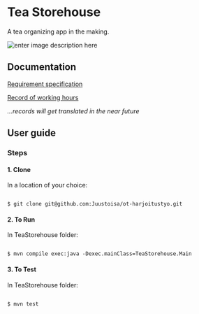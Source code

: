 # Tea Storehouse

A tea organizing app in the making.

![enter image description here](https://image.flaticon.com/icons/png/512/112/112430.png)

## Documentation

[Requirement specification](https://github.com/Juustoisa/ot-harjoitustyo/blob/master/TeaStorehouse/Documentation/Vaatimusmaarittely.md)

[Record of working hours](https://github.com/Juustoisa/ot-harjoitustyo/blob/master/TeaStorehouse/Documentation/Tuntikirjanpito.md)

_...records will get translated in the near future_

## User guide

### Steps

#### 1. Clone

In a location of your choice:

```console

$ git clone git@github.com:Juustoisa/ot-harjoitustyo.git

```

#### 2. To Run

In TeaStorehouse folder:

```console

$ mvn compile exec:java -Dexec.mainClass=TeaStorehouse.Main

```

#### 3. To Test

In TeaStorehouse folder:

```console

$ mvn test

```
